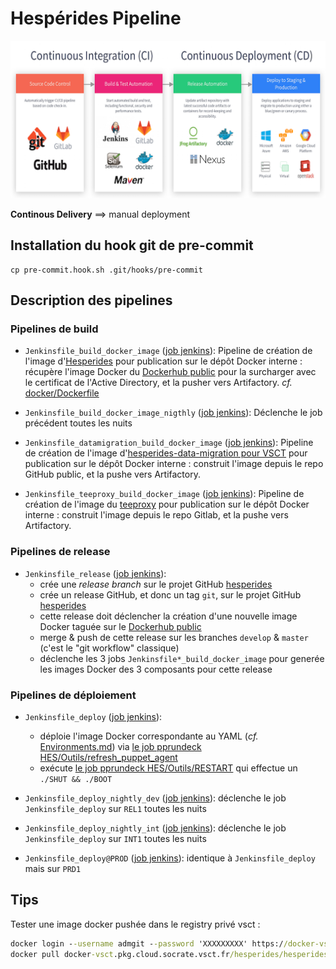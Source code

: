 # Hespérides Pipeline

![alt text](CICD-resource.png)

**Continous Delivery** ==> manual deployment

## Installation du hook git de pre-commit

    cp pre-commit.hook.sh .git/hooks/pre-commit

## Description des pipelines

### Pipelines de build

- `Jenkinsfile_build_docker_image` ([job jenkins](https://master.jenkins.cloud.socrate.vsct.fr/job/A_HESPERIDES/job/continuous-delivery/job/build_docker_image/)):
Pipeline de création de l'image d'[Hesperides](https://github.com/voyages-sncf-technologies/hesperides) pour publication sur le dépôt Docker interne :
récupère l'image Docker du [Dockerhub public](https://hub.docker.com/r/hesperides/hesperides/) pour la surcharger avec le certificat de l'Active Directory, et la pusher vers Artifactory.
_cf._ [docker/Dockerfile](docker/Dockerfile)

- `Jenkinsfile_build_docker_image_nigthly` ([job jenkins](https://master.jenkins.cloud.socrate.vsct.fr/job/A_HESPERIDES/job/continuous-delivery/job/build_docker_image_nigthly/)):
Déclenche le job précédent toutes les nuits

- `Jenkinsfile_datamigration_build_docker_image` ([job jenkins](https://master.jenkins.cloud.socrate.vsct.fr/job/A_HESPERIDES/job/data-migration/job/build_docker_image/)):
Pipeline de création de l'image d'[hesperides-data-migration pour VSCT](https://github.com/voyages-sncf-technologies/hesperides-data-migration) pour publication sur le dépôt Docker interne :
construit l'image depuis le repo GitHub public, et la pushe vers Artifactory.

- `Jenkinsfile_teeproxy_build_docker_image` ([job jenkins](https://master.jenkins.cloud.socrate.vsct.fr/job/A_HESPERIDES/job/teeproxy/job/build_docker_image/)):
Pipeline de création de l'image du [teeproxy](https://gitlab.socrate.vsct.fr/hesperides/teeproxy) pour publication sur le dépôt Docker interne :
construit l'image depuis le repo Gitlab, et la pushe vers Artifactory.

### Pipelines de release

- `Jenkinsfile_release` ([job jenkins](https://master.jenkins.cloud.socrate.vsct.fr/job/A_HESPERIDES/job/continuous-delivery/job/release/)):
  * crée une _release branch_ sur le projet GitHub [hesperides](https://github.com/voyages-sncf-technologies/hesperides)
  * crée un release GitHub, et donc un tag `git`, sur le projet GitHub [hesperides](https://github.com/voyages-sncf-technologies/hesperides)
  * cette release doit déclencher la création d'une nouvelle image Docker taguée sur le [Dockerhub public](https://hub.docker.com/r/hesperides/hesperides/)
  * merge & push de cette release sur les branches `develop` & `master` (c'est le "git workflow" classique)
  * déclenche les 3 jobs `Jenkinsfile*_build_docker_image` pour generée les images Docker des 3 composants pour cette release

### Pipelines de déploiement

- `Jenkinsfile_deploy` ([job jenkins](https://master.jenkins.cloud.socrate.vsct.fr/job/A_HESPERIDES/job/continuous-delivery/job/deploy/)):
  * déploie l'image Docker correspondante au YAML (_cf._ [Environments.md](Environments.md)) via [le job pprundeck HES/Outils/refresh_puppet_agent](https://pprundeck.socrate.vsct.fr/rundeck/project/HES/job/show/03662b77-5169-4828-96e8-8ba855d6c441)
  * exécute [le job pprundeck HES/Outils/RESTART](https://pprundeck.socrate.vsct.fr/rundeck/project/HES/job/show/c9f92ce5-2d20-4a57-9cb8-8e88aae5412f) qui effectue un `./SHUT && ./BOOT`

- `Jenkinsfile_deploy_nightly_dev` ([job jenkins](https://master.jenkins.cloud.socrate.vsct.fr/job/A_HESPERIDES/job/continuous-delivery/job/deploy_nightly_dev/)):
déclenche le job `Jenkinsfile_deploy` sur `REL1` toutes les nuits

- `Jenkinsfile_deploy_nightly_int` ([job jenkins](https://master.jenkins.cloud.socrate.vsct.fr/job/A_HESPERIDES/job/continuous-delivery/job/deploy_nightly_int/)):
déclenche le job `Jenkinsfile_deploy` sur `INT1` toutes les nuits

- `Jenkinsfile_deploy@PROD` ([job jenkins](https://master.jenkins.cloud.socrate.vsct.fr/job/A_HESPERIDES@PROD/job/deploy/)):
identique à `Jenkinsfile_deploy` mais sur `PRD1`

## Tips

Tester une image docker pushée dans le registry privé vsct :
```cmd
docker login --username admgit --password 'XXXXXXXXX' https://docker-vsct.pkg.cloud.socrate.vsct.fr 
docker pull docker-vsct.pkg.cloud.socrate.vsct.fr/hesperides/hesperides:develop 
```
